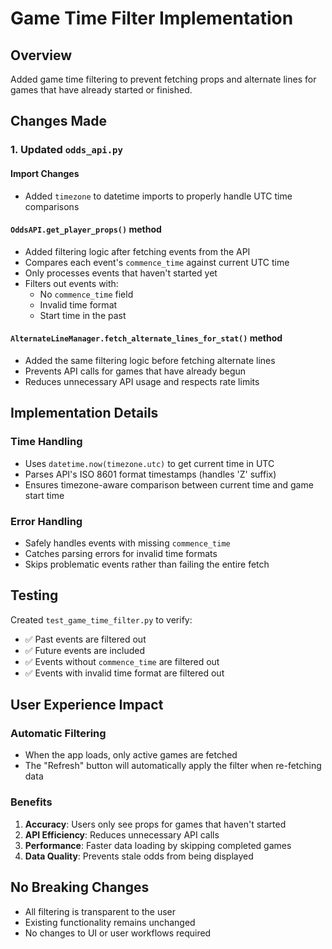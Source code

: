# Game Time Filter Implementation

## Overview
Added game time filtering to prevent fetching props and alternate lines for games that have already started or finished.

## Changes Made

### 1. Updated `odds_api.py`

#### Import Changes
- Added `timezone` to datetime imports to properly handle UTC time comparisons

#### `OddsAPI.get_player_props()` method
- Added filtering logic after fetching events from the API
- Compares each event's `commence_time` against current UTC time
- Only processes events that haven't started yet
- Filters out events with:
  - No `commence_time` field
  - Invalid time format
  - Start time in the past

#### `AlternateLineManager.fetch_alternate_lines_for_stat()` method
- Added the same filtering logic before fetching alternate lines
- Prevents API calls for games that have already begun
- Reduces unnecessary API usage and respects rate limits

## Implementation Details

### Time Handling
- Uses `datetime.now(timezone.utc)` to get current time in UTC
- Parses API's ISO 8601 format timestamps (handles 'Z' suffix)
- Ensures timezone-aware comparison between current time and game start time

### Error Handling
- Safely handles events with missing `commence_time`
- Catches parsing errors for invalid time formats
- Skips problematic events rather than failing the entire fetch

## Testing

Created `test_game_time_filter.py` to verify:
- ✅ Past events are filtered out
- ✅ Future events are included
- ✅ Events without `commence_time` are filtered out
- ✅ Events with invalid time format are filtered out

## User Experience Impact

### Automatic Filtering
- When the app loads, only active games are fetched
- The "Refresh" button will automatically apply the filter when re-fetching data

### Benefits
1. **Accuracy**: Users only see props for games that haven't started
2. **API Efficiency**: Reduces unnecessary API calls
3. **Performance**: Faster data loading by skipping completed games
4. **Data Quality**: Prevents stale odds from being displayed

## No Breaking Changes
- All filtering is transparent to the user
- Existing functionality remains unchanged
- No changes to UI or user workflows required

